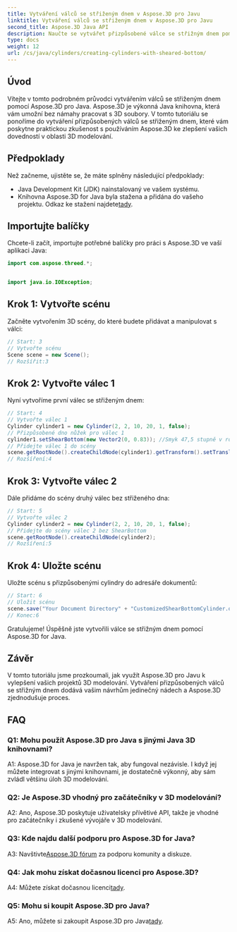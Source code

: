 ```yaml
---
title: Vytváření válců se střiženým dnem v Aspose.3D pro Javu
linktitle: Vytváření válců se střiženým dnem v Aspose.3D pro Javu
second_title: Aspose.3D Java API
description: Naučte se vytvářet přizpůsobené válce se střižným dnem pomocí Aspose.3D pro Java. Zvyšte své dovednosti v oblasti 3D modelování pomocí tohoto podrobného průvodce.
type: docs
weight: 12
url: /cs/java/cylinders/creating-cylinders-with-sheared-bottom/
---
```

## Úvod

Vítejte v tomto podrobném průvodci vytvářením válců se střiženým dnem pomocí Aspose.3D pro Java. Aspose.3D je výkonná Java knihovna, která vám umožní bez námahy pracovat s 3D soubory. V tomto tutoriálu se ponoříme do vytváření přizpůsobených válců se střiženým dnem, které vám poskytne praktickou zkušenost s používáním Aspose.3D ke zlepšení vašich dovedností v oblasti 3D modelování.

## Předpoklady

Než začneme, ujistěte se, že máte splněny následující předpoklady:
- Java Development Kit (JDK) nainstalovaný ve vašem systému.
-  Knihovna Aspose.3D for Java byla stažena a přidána do vašeho projektu. Odkaz ke stažení najdete[tady](https://releases.aspose.com/3d/java/).

## Importujte balíčky

Chcete-li začít, importujte potřebné balíčky pro práci s Aspose.3D ve vaší aplikaci Java:
```java
import com.aspose.threed.*;


import java.io.IOException;
```

## Krok 1: Vytvořte scénu

Začněte vytvořením 3D scény, do které budete přidávat a manipulovat s válci:
```java
// Start: 3
// Vytvořte scénu
Scene scene = new Scene();
// Rozšířit:3
```

## Krok 2: Vytvořte válec 1

Nyní vytvoříme první válec se střiženým dnem:
```java
// Start: 4
// Vytvořte válec 1
Cylinder cylinder1 = new Cylinder(2, 2, 10, 20, 1, false);
// Přizpůsobené dno nůžek pro válec 1
cylinder1.setShearBottom(new Vector2(0, 0.83)); //Smyk 47,5 stupně v rovině xy (osa z)
// Přidejte válec 1 do scény
scene.getRootNode().createChildNode(cylinder1).getTransform().setTranslation(10, 0, 0);
// Rozšíření:4
```

## Krok 3: Vytvořte válec 2

Dále přidáme do scény druhý válec bez střiženého dna:
```java
// Start: 5
// Vytvořte válec 2
Cylinder cylinder2 = new Cylinder(2, 2, 10, 20, 1, false);
// Přidejte do scény válec 2 bez ShearBottom
scene.getRootNode().createChildNode(cylinder2);
// Rozšíření:5
```

## Krok 4: Uložte scénu

Uložte scénu s přizpůsobenými cylindry do adresáře dokumentů:
```java
// Start: 6
// Uložit scénu
scene.save("Your Document Directory" + "CustomizedShearBottomCylinder.obj", FileFormat.WAVEFRONTOBJ);
// Konec:6
```

Gratulujeme! Úspěšně jste vytvořili válce se střižným dnem pomocí Aspose.3D for Java.

## Závěr

V tomto tutoriálu jsme prozkoumali, jak využít Aspose.3D pro Javu k vylepšení vašich projektů 3D modelování. Vytváření přizpůsobených válců se střižným dnem dodává vašim návrhům jedinečný nádech a Aspose.3D zjednodušuje proces.

## FAQ

### Q1: Mohu použít Aspose.3D pro Java s jinými Java 3D knihovnami?

A1: Aspose.3D for Java je navržen tak, aby fungoval nezávisle. I když jej můžete integrovat s jinými knihovnami, je dostatečně výkonný, aby sám zvládl většinu úloh 3D modelování.

### Q2: Je Aspose.3D vhodný pro začátečníky v 3D modelování?

A2: Ano, Aspose.3D poskytuje uživatelsky přívětivé API, takže je vhodné pro začátečníky i zkušené vývojáře v 3D modelování.

### Q3: Kde najdu další podporu pro Aspose.3D for Java?

 A3: Navštivte[Aspose.3D fórum](https://forum.aspose.com/c/3d/18) za podporu komunity a diskuze.

### Q4: Jak mohu získat dočasnou licenci pro Aspose.3D?

 A4: Můžete získat dočasnou licenci[tady](https://purchase.aspose.com/temporary-license/).

### Q5: Mohu si koupit Aspose.3D pro Java?

 A5: Ano, můžete si zakoupit Aspose.3D pro Java[tady](https://purchase.aspose.com/buy).